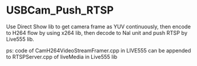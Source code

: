 # USBCam_Push_RTSP

Use Direct Show lib to get camera frame as YUV continuously, then encode to H264 flow by using x264 lib, then decode to Nal unit and push RTSP by Live555 lib.

ps: code of CamH264VideoStreamFramer.cpp in LIVE555 can be appended to RTSPServer.cpp of liveMedia in Live555 lib
